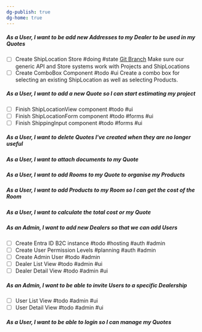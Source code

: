 ```yaml
---
dg-publish: true
dg-home: true
---
```

##### As a User, I want to be add new Addresses to my Dealer to be used in my Quotes
- [ ] Create ShipLocation Store #doing #state 
	[Git Branch](https://github.com/daemontechtools/SmartEstimate/tree/feature/add-shiplocation-store)
	Make sure our generic API and Store systems work with Projects and ShipLocations
- [ ] Create ComboBox Component #todo #ui
	Create a combo box for selecting an existing ShipLocation as well as selecting Products.

##### As a User, I want to add a new Quote so I can start estimating my project
- [ ] Finish ShipLocationView component #todo #ui 
- [ ] Finish ShipLocationForm component #todo #forms #ui
- [ ] Finish ShippingInput component #todo #forms #ui

##### As a User, I want to delete Quotes I've created when they are no longer useful

##### As a User, I want to attach documents to my Quote
##### As a User, I want to add Rooms to my Quote to organise my Products

##### As a User, I want to add Products to my Room so I can get the cost of the Room

##### As a User, I want to calculate the total cost or my Quote

##### As an Admin, I want to add new Dealers so that we can add Users
- [ ] Create Entra ID B2C instance #todo #hosting #auth #admin
- [ ] Create User Permission Levels  #planning #auth #admin
- [ ] Create Admin User #todo #admin
- [ ] Dealer List View #todo #admin #ui
- [ ] Dealer Detail View #todo #admin #ui

##### As an Admin, I want to be able to invite Users to a specific Dealership
- [ ] User List View #todo #admin #ui
- [ ] User Detail View #todo #admin #ui

##### As a User, I want to be able to login so I can manage my Quotes